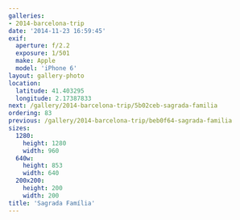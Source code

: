 ```yaml
---
galleries:
- 2014-barcelona-trip
date: '2014-11-23 16:59:45'
exif:
  aperture: f/2.2
  exposure: 1/501
  make: Apple
  model: 'iPhone 6'
layout: gallery-photo
location:
  latitude: 41.403295
  longitude: 2.17387833
next: /gallery/2014-barcelona-trip/5b02ceb-sagrada-familia
ordering: 83
previous: /gallery/2014-barcelona-trip/beb0f64-sagrada-familia
sizes:
  1280:
    height: 1280
    width: 960
  640w:
    height: 853
    width: 640
  200x200:
    height: 200
    width: 200
title: 'Sagrada Família'
---
```

